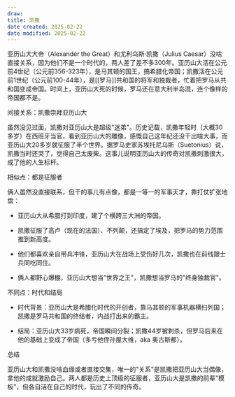 ```yaml
---
draw:
title: 凯撒
date created: 2025-02-22
date modified: 2025-02-22
---
```


亚历山大大帝（Alexander the Great）和尤利乌斯·凯撒（Julius Caesar）没啥直接关系，因为他们不是一个时代的，两人差了差不多300年。亚历山大活在公元前4世纪（公元前356-323年），是马其顿的国王，搞希腊化帝国；凯撒活在公元前1世纪（公元前100-44年），是[[罗马]]共和国的将军和独裁者，忙着把罗马从共和国变成帝国。时间上，亚历山大死的时候，罗马还在意大利半岛混，连个像样的帝国都不是。

间接关系：凯撒崇拜亚历山大

虽然没见过面，凯撒对亚历山大是超级"迷弟"。历史记载，凯撒年轻时（大概30多岁）在西班牙当官，看到亚历山大的雕像，感慨自己这年纪还没干出啥大事，而亚历山大20多岁就征服了半个世界。据罗马史家苏埃托尼乌斯（Suetonius）说，凯撒当时还哭了，觉得自己太废柴。这事儿说明亚历山大的传奇对凯撒刺激很大，成了他的人生标杆。

相似点：都是征服者

俩人虽然没直接联系，但干的事儿有点像，都是一等一的军事天才，靠打仗扩张地盘：

- 亚历山大从希腊打到印度，建了个横跨三大洲的帝国。
    
- 凯撒征服了高卢（现在的法国）、不列颠，还搞定了埃及，把罗马的势力范围推到新高度。
    
- 他们都喜欢亲自带兵冲锋，亚历山大在战场上受伤好几次，凯撒也在前线跟士兵同吃同住。
    
- 俩人都野心爆棚，亚历山大想当"世界之王"，凯撒想当罗马的"终身独裁官"。
    

不同点：时代和结局

- 时代背景：亚历山大是希腊化时代的开创者，靠马其顿的军事机器横扫列国；凯撒是罗马共和国的终结者，内战打出来的霸主。
    
- 结局：亚历山大33岁病死，帝国瞬间分裂；凯撒44岁被刺杀，但罗马后来在他的基础上变成了帝国（多亏他侄孙屋大维，aka 奥古斯都）。
    

总结

亚历山大和凯撒没啥血缘或者直接交集，唯一的"关系"是凯撒把亚历山大当偶像，拿他的成就激励自己。两人都是历史上顶级的征服者，亚历山大是凯撒的前辈"模板"，但各自活在自己的时代，玩出了不同的传奇。
